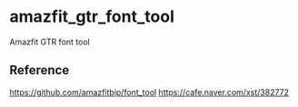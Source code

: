 # amazfit_gtr_font_tool
Amazfit GTR font tool

## Reference
https://github.com/amazfitbip/font_tool
https://cafe.naver.com/xst/382772
